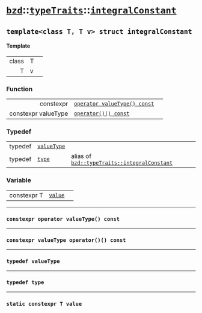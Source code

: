 # [`bzd`](../../../index.md)::[`typeTraits`](../../index.md)::[`integralConstant`](../index.md)

## `template<class T, T v> struct integralConstant`

#### Template
||||
|---:|:---|:---|
|class|T||
|T|v||
### Function
||||
|---:|:---|:---|
|constexpr|[`operator valueType() const`](.)||
|constexpr valueType|[`operator()() const`](.)||
### Typedef
||||
|---:|:---|:---|
|typedef|[`valueType`](.)||
|typedef|[`type`](.)|alias of [`bzd::typeTraits::integralConstant`](./index.md)|
### Variable
||||
|---:|:---|:---|
|constexpr T|[`value`](.)||
------
### `constexpr operator valueType() const`

------
### `constexpr valueType operator()() const`

------
### `typedef valueType`

------
### `typedef type`

------
### `static constexpr T value`


